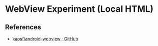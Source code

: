 # WebView Experiment (Local HTML)

## References

* [kaosf/android-webview · GitHub](https://github.com/kaosf/android-webview)
